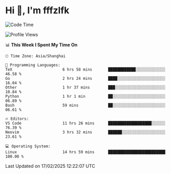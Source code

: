 # Hi 👋, I'm fffzlfk

<!--START_SECTION:waka-->
![Code Time](http://img.shields.io/badge/Code%20Time-1%2C237%20hrs%2030%20mins-blue)

![Profile Views](http://img.shields.io/badge/Profile%20Views-0-blue)

📊 **This Week I Spent My Time On** 

```text
🕑︎ Time Zone: Asia/Shanghai

💬 Programming Languages: 
TeX                      6 hrs 58 mins       ████████████░░░░░░░░░░░░░   46.58 % 
Go                       2 hrs 24 mins       ████░░░░░░░░░░░░░░░░░░░░░   16.04 % 
Other                    1 hr 37 mins        ███░░░░░░░░░░░░░░░░░░░░░░   10.84 % 
Python                   1 hr 1 min          ██░░░░░░░░░░░░░░░░░░░░░░░   06.89 % 
Bash                     59 mins             ██░░░░░░░░░░░░░░░░░░░░░░░   06.61 % 

🔥 Editors: 
VS Code                  11 hrs 26 mins      ███████████████████░░░░░░   76.39 % 
Neovim                   3 hrs 32 mins       ██████░░░░░░░░░░░░░░░░░░░   23.61 % 

💻 Operating System: 
Linux                    14 hrs 59 mins      █████████████████████████   100.00 % 
```


 Last Updated on 17/02/2025 12:22:07 UTC
<!--END_SECTION:waka-->
